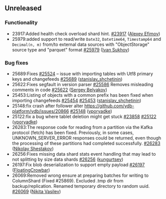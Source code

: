 ## Unreleased

### Functionality

* 23917:Added health check overload shard hint. [#23917](https://github.com/ydb-platform/ydb/pull/23917) ([Alexey Efimov](https://github.com/adameat))
* 25979:added support to read/write `Date32`, `Datetime64`, `Timestamp64` and `Decimal(n, m)` from/to external data sources with "ObjectStorage" source type and "parquet" format [#25979](https://github.com/ydb-platform/ydb/pull/25979) ([Ivan Sukhov](https://github.com/evanevanevanevannnn))

### Bug fixes

* 25689:Fixes [#25524](https://github.com/ydb-platform/ydb/issues/25524) – issue with importing tables with Utf8 primary keys and changefeeds [#25689](https://github.com/ydb-platform/ydb/pull/25689) ([stanislav_shchetinin](https://github.com/stanislav-shchetinin))
* 25622:Fixes segfault in version parser [#25586](https://github.com/ydb-platform/ydb/issues/25586) Removes misleading comments in code [#25622](https://github.com/ydb-platform/ydb/pull/25622) ([Sergey Belyakov](https://github.com/serbel324))
* 25453:Listing of objects with a common prefix has been fixed when importing changefeeds [#25454](https://github.com/ydb-platform/ydb/issues/25454) [#25453](https://github.com/ydb-platform/ydb/pull/25453) ([stanislav_shchetinin](https://github.com/stanislav-shchetinin))
* 25148:fix crash after follower alter https://github.com/ydb-platform/ydb/issues/20866 [#25148](https://github.com/ydb-platform/ydb/pull/25148) ([vporyadke](https://github.com/vporyadke))
* 25122:fix a bug where tablet deletion might get stuck [#23858](https://github.com/ydb-platform/ydb/issues/23858) [#25122](https://github.com/ydb-platform/ydb/pull/25122) ([vporyadke](https://github.com/vporyadke))
* 26283:The response code for reading from a partition via the Kafka protocol (fetch) has been fixed. Previously, in some cases, UNKNOWN_SERVER_ERROR responses could be returned, even though the processing of these partitions had completed successfully. [#26283](https://github.com/ydb-platform/ydb/pull/26283) ([Nikolay Shestakov](https://github.com/nshestakov))
* 26256:Fixes missing data shard stats event handling that may lead to not splitting by size data shards [#26256](https://github.com/ydb-platform/ydb/pull/26256) ([kungurtsev](https://github.com/kunga))
* 26197:Fix blob deserialization to support empty payload [#26197](https://github.com/ydb-platform/ydb/pull/26197) ([FloatingCrowbar](https://github.com/FloatingCrowbar))
* 26069:Removed wrong ensure at preparing batches for writing to ColumnShard (Fixed #25869). Excluded .tmp dir from backup/replication. Renamed temporary directory to random uuid. [#26069](https://github.com/ydb-platform/ydb/pull/26069) ([Nikita Vasilev](https://github.com/nikvas0))


